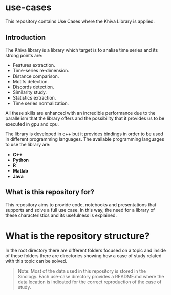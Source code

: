 # use-cases

This repository contains Use Cases where the Khiva Library is applied. 

## Introduction 

The Khiva library is a library which target is to analise time series and its strong points are: 

* Features extraction.
* Time-series re-dimension.
* Distance comparison.
* Motifs detection.
* Discords detection.
* Similarity study.
* Statistics extraction.
* Time series normalization.


All these skills are enhanced with an incredible performance due to the parallelism that the library offers and the 
possibility that it provides us to be executed in gpu and cpu.

The library  is developed in c++ but it provides bindings in order to be used in different programming languages.
The available programming languages to use the library are:

* **C++**
* **Python**
* **R**
* **Matlab**
* **Java**

## What is this repository for? 

This repository aims to provide code, notebooks and presentations that supports and solve a full use case. 
In this way, the need for a library of these characteristics and its usefulness is explained. 

# What is the repository structure? 

In the root directory there are different folders focused on a topic and inside of these folders there are directories
 showing how a case of study related with this topic can be solved. 

> Note: Most of the data used in this repository is stored in the Sinology. Each use-case directory provides a README.md where the 
data location is indicated for the correct reproduction of the case of study.   